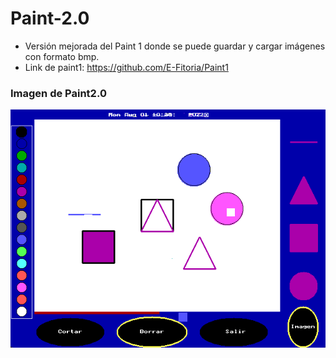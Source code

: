 # Paint-2.0
* Versión mejorada del Paint 1 donde se puede guardar y cargar imágenes con formato bmp.
* Link de paint1: https://github.com/E-Fitoria/Paint1

### Imagen de Paint2.0

![img](https://github.com/E-Fitoria/Paint-2.0/blob/main/VerPaint2.png)
